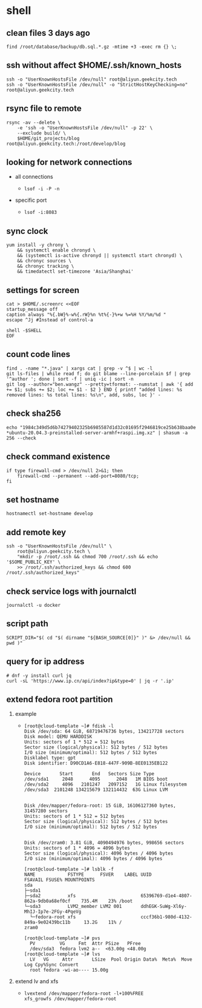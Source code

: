# shell

## clean files 3 days ago

```shell
find /root/database/backup/db.sql.*.gz -mtime +3 -exec rm {} \;
```

## ssh without affect $HOME/.ssh/known_hosts

```shell
ssh -o "UserKnownHostsFile /dev/null" root@aliyun.geekcity.tech
ssh -o "UserKnownHostsFile /dev/null" -o "StrictHostKeyChecking=no" root@aliyun.geekcity.tech
```

## rsync file to remote

```shell
rsync -av --delete \
    -e 'ssh -o "UserKnownHostsFile /dev/null" -p 22' \
    --exclude build/ \
    $HOME/git_projects/blog root@aliyun.geekcity.tech:/root/develop/blog
```

## looking for network connections

* all connections
    + ```shell
      lsof -i -P -n
      ```
* specific port
    + ```shell
      lsof -i:8083
      ```

## sync clock

```shell
yum install -y chrony \
    && systemctl enable chronyd \
    && (systemctl is-active chronyd || systemctl start chronyd) \
    && chronyc sources \
    && chronyc tracking \
    && timedatectl set-timezone 'Asia/Shanghai'
```

## settings for screen

```shell
cat > $HOME/.screenrc <<EOF
startup_message off
caption always "%{.bW}%-w%{.rW}%n %t%{-}%+w %=%H %Y/%m/%d "
escape ^Jj #Instead of control-a

shell -$SHELL
EOF
```

## count code lines

```shell
find . -name "*.java" | xargs cat | grep -v ^$ | wc -l
git ls-files | while read f; do git blame --line-porcelain $f | grep '^author '; done | sort -f | uniq -ic | sort -n
git log --author="ben.wangz" --pretty=tformat: --numstat | awk '{ add += $1; subs += $2; loc += $1 - $2 } END { printf "added lines: %s removed lines: %s total lines: %s\n", add, subs, loc }' -
```

## check sha256

```shell
echo "1984c349d5d6b74279402325b6985587d1d32c01695f2946819ce25b638baa0e *ubuntu-20.04.3-preinstalled-server-armhf+raspi.img.xz" | shasum -a 256 --check
```

## check command existence

```shell
if type firewall-cmd > /dev/null 2>&1; then 
    firewall-cmd --permanent --add-port=8080/tcp; 
fi
```

## set hostname

```shell
hostnamectl set-hostname develop
```

## add remote key

```shell
ssh -o "UserKnownHostsFile /dev/null" \
    root@aliyun.geekcity.tech \
    "mkdir -p /root/.ssh && chmod 700 /root/.ssh && echo '$SOME_PUBLIC_KEY' \
    >> /root/.ssh/authorized_keys && chmod 600 /root/.ssh/authorized_keys"
```

## check service logs with journalctl

```shell
journalctl -u docker
```

## script path

```shell
SCRIPT_DIR="$( cd "$( dirname "${BASH_SOURCE[0]}" )" &> /dev/null && pwd )"
```

## query for ip address
```shell
# dnf -y install curl jq
curl -sL 'https://www.ip.cn/api/index?ip&type=0' | jq -r '.ip'
```

## extend fedora root partition
1. example
    * ```text
      [root@cloud-template ~]# fdisk -l
      Disk /dev/sda: 64 GiB, 68719476736 bytes, 134217728 sectors
      Disk model: QEMU HARDDISK
      Units: sectors of 1 * 512 = 512 bytes
      Sector size (logical/physical): 512 bytes / 512 bytes
      I/O size (minimum/optimal): 512 bytes / 512 bytes
      Disklabel type: gpt
      Disk identifier: D90CD1A6-E818-447F-909B-8EE0135EB122
      
      Device       Start       End   Sectors Size Type
      /dev/sda1     2048      4095      2048   1M BIOS boot
      /dev/sda2     4096   2101247   2097152   1G Linux filesystem
      /dev/sda3  2101248 134215679 132114432  63G Linux LVM
      
      
      Disk /dev/mapper/fedora-root: 15 GiB, 16106127360 bytes, 31457280 sectors
      Units: sectors of 1 * 512 = 512 bytes
      Sector size (logical/physical): 512 bytes / 512 bytes
      I/O size (minimum/optimal): 512 bytes / 512 bytes
      
      
      Disk /dev/zram0: 3.81 GiB, 4090494976 bytes, 998656 sectors
      Units: sectors of 1 * 4096 = 4096 bytes
      Sector size (logical/physical): 4096 bytes / 4096 bytes
      I/O size (minimum/optimal): 4096 bytes / 4096 bytes

      [root@cloud-template ~]# lsblk -f
      NAME            FSTYPE      FSVER    LABEL UUID                                   FSAVAIL FSUSE% MOUNTPOINTS
      sda
      ├─sda1
      ├─sda2          xfs                        65396769-d1e4-4807-862a-9db0a68ef0cf    735.4M    23% /boot
      └─sda3          LVM2_member LVM2 001       ddhEGK-SuWg-Xl6y-MhIJ-Ip7e-2FGy-4PqeVg
        └─fedora-root xfs                        cccf36b1-980d-4132-849a-9e02439bc11b     13.2G    11% /
      zram0

      [root@cloud-template ~]# pvs
        PV         VG     Fmt  Attr PSize   PFree
        /dev/sda3  fedora lvm2 a--  <63.00g <48.00g
      [root@cloud-template ~]# lvs
        LV   VG     Attr       LSize  Pool Origin Data%  Meta%  Move Log Cpy%Sync Convert
        root fedora -wi-ao---- 15.00g
      ```
2. extend lv and xfs
    * ```shell
      lvextend /dev/mapper/fedora-root -l+100%FREE
      xfs_growfs /dev/mapper/fedora-root
      ```